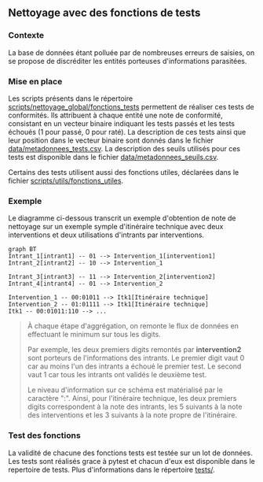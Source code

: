 ## Nettoyage avec des fonctions de tests

### Contexte
La base de données étant polluée  par de nombreuses erreurs de saisies, on se propose de discréditer les entités porteuses d'informations parasitées.

### Mise en place
Les scripts présents dans le répertoire [scripts/nettoyage_global/fonctions_tests](../../scripts/nettoyage_global/fonctions_tests/) permettent de réaliser ces tests de conformités. Ils attribuent à chaque entité une note de conformité, consistant en un vecteur binaire indiquant les tests passés et les tests échoués (1 pour passé, 0 pour raté). La description de ces tests ainsi que leur position dans le vecteur binaire sont donnés dans le fichier [data/metadonnees_tests.csv](../../data/metadonnees_tests.csv). La description des seuils utilisés pour ces tests est disponible dans le fichier [data/metadonnees_seuils.csv](../../data/metadonnees_seuils.csv).

Certains des tests utilisent aussi des fonctions utiles, déclarées dans le fichier [scripts/utils/fonctions_utiles](../../scripts/utils/fonctions_utiles.py).


### Exemple

Le diagramme ci-dessous transcrit un exemple d'obtention de note de nettoyage sur un exemple symple d'itinéraire technique avec deux interventions et deux utilisations d'intrants par interventions.

```mermaid
graph BT
Intrant_1[intrant1] -- 01 --> Intervention_1[intervention1]
Intrant_2[intrant2] -- 10 --> Intervention_1

Intrant_3[intrant3] -- 11 --> Intervention_2[intervention2]
Intrant_4[intrant4] -- 01 --> Intervention_2

Intervention_1 -- 00:01011 --> Itk1[Itinéraire technique]
Intervention_2 -- 01:01111 --> Itk1[Itinéraire technique]
Itk1 -- 00:01011:110 --> ...
```

> À chaque étape d'aggrégation, on remonte le flux de données en effectuant le minimum sur tous les digits.
> 
> Par exemple, les deux premiers digits remontés par **intervention2** sont porteurs de l'informations des intrants. Le premier digit vaut 0 car au moins l'un des intrants a échoué le premier test. Le second vaut 1 car tous les intrants ont validés le deuxième test.
> 
> Le niveau d'information sur ce schéma est matérialisé par le caractère ":". Ainsi, pour l'itinéraire technique, les deux premiers digits correspondent à la note des intrants, les 5 suivants à la note des interventions et les 3 suivants à la note propre de l'itinéraire.

### Test des fonctions

La validité de chacune des fonctions tests est testée sur un lot de données. Les tests sont réalisés grace à pytest et chacun d'eux est disponible dans le repertoire de tests. 
Plus d'informations dans le répertoire [tests/](../../tests/).